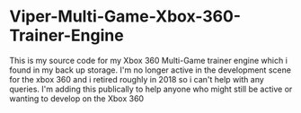 # Viper-Multi-Game-Xbox-360-Trainer-Engine
This is my source code for my Xbox 360 Multi-Game trainer engine which i found in my back up storage. I'm no longer active in the development scene for the xbox 360 and i retired roughly in 2018 so i can't help with any queries. I'm adding this publically to help anyone who might still be active or wanting to develop on the Xbox 360
